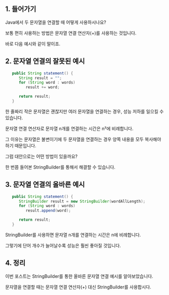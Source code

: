 ## 1. 들어가기

Java에서 두 문자열을 연결할 때 어떻게 사용하시나요?

보통 편히 사용하는 방법은 문자열 연결 연산자(+)를 사용하는 것입니다.

바로 다음 예시와 같이 말이죠.

## 2. 문자열 연결의 잘못된 예시

```java
   public String statement() {
      String result = "";
      for (String word : words)
         result += word;

      return result;
   }
```

한 줄짜리 작은 문자열은 괜찮지만 여러 문자열을 연결하는 경우, 성능 저하를 일으킬 수 있습니다.

문자열 연결 연산자로 문자열 n개를 연결하는 시간은 n²에 비례합니다.

그 이유는 문자열은 불변이기에 두 문자열을 연결하는 경우 양쪽 내용을 모두 복사해야 하기 때문입니다.

그럼 대안으로는 어떤 방법이 있을까요?

한 번쯤 들어본 StringBuilder를 통해서 해결할 수 있습니다.

## 3. 문자열 연결의 올바른 예시

```java
   public String statement() {
      StringBuilder result = new StringBuilder(wordAllLength);
      for (String word : words)
         result.append(word);

      return result;
   }
```

StringBuilder를 사용하면 문자열 n개를 연결하는 시간은 n에 비례합니다.

그렇기에 단어 개수가 늘어날수록 성능은 훨씬 좋아질 것입니다.

## 4. 정리

이번 포스트는 StringBuilder를 통한 올바른 문자열 연결 예시를 알아보았습니다.

문자열을 연결할 때는 문자열 연결 연산자(+) 대신 StringBuilder를 사용합시다.